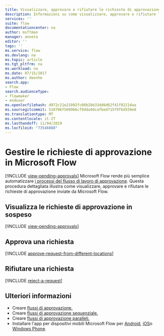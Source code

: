```yaml
---
title: Visualizzare, approvare o rifiutare le richieste di approvazione. | Microsoft Docs
description: Informazioni su come visualizzare, approvare o rifiutare le richieste di approvazione in Microsoft Flow.
services: ''
suite: flow
documentationcenter: na
author: msftman
manager: anneta
editor: ''
tags: ''
ms.service: flow
ms.devlang: na
ms.topic: article
ms.tgt_pltfrm: na
ms.workload: na
ms.date: 07/15/2017
ms.author: deonhe
search.app:
- Flow
search.audienceType:
- flowmaker
- enduser
ms.openlocfilehash: d972c21e21092fc08b2bb33dd6d62f41f0221daa
ms.sourcegitcommit: 510706f5699b6cf9dda9dcafbed715f9f6d559e8
ms.translationtype: MT
ms.contentlocale: it-IT
ms.lasthandoff: 11/04/2019
ms.locfileid: "73546088"
---
```

# <a name="manage-approval-requests-in-microsoft-flow"></a>Gestire le richieste di approvazione in Microsoft Flow
[!INCLUDE [view-pending-approvals](includes/cc-rebrand.md)]
Microsoft Flow rende più semplice automatizzare [i processi del flusso di lavoro di approvazione](modern-approvals.md). Questa procedura dettagliata illustra come visualizzare, approvare e rifiutare le richieste di approvazione inviate da Microsoft Flow.

## <a name="view-pending-approval-requests"></a>Visualizza le richieste di approvazione in sospeso
[!INCLUDE [view-pending-approvals](includes/view-pending-approvals.md)]

## <a name="approve-a-request"></a>Approva una richiesta
[!INCLUDE [approve-request-from-different-locations](includes/approve-request-from-different-locations.md)]

## <a name="reject-a-request"></a>Rifiutare una richiesta
[!INCLUDE [reject-a-request](includes/reject-a-request.md)]

## <a name="learn-more"></a>Ulteriori informazioni
* Creare [flussi di approvazione.](modern-approvals.md)
* Creare [flussi di approvazione sequenziale.](sequential-modern-approvals.md)
* Creare [flussi di approvazione paralleli.](parallel-modern-approvals.md)
* Installare l'app per dispositivi mobili Microsoft Flow per [Android](https://aka.ms/flowmobiledocsandroid), [iOS](https://aka.ms/flowmobiledocsios)o [Windows Phone](https://aka.ms/flowmobilewindows).

